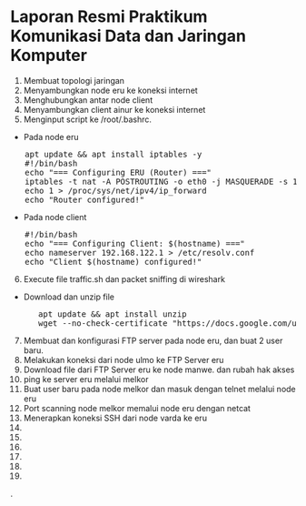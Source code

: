 # Laporan Resmi Praktikum Komunikasi Data dan Jaringan Komputer
1. Membuat topologi jaringan
2. Menyambungkan node eru ke koneksi internet
3. Menghubungkan antar node client
4. Menyambungkan client ainur ke koneksi internet
5. Menginput script ke /root/.bashrc.
* Pada node eru
<pre>
   apt update && apt install iptables -y
   #!/bin/bash
   echo "=== Configuring ERU (Router) ==="
   iptables -t nat -A POSTROUTING -o eth0 -j MASQUERADE -s 192.222.0.0/16
   echo 1 > /proc/sys/net/ipv4/ip_forward
   echo "Router configured!"
</pre>

  * Pada node client
<pre>
   #!/bin/bash
   echo "=== Configuring Client: $(hostname) ==="
   echo nameserver 192.168.122.1 > /etc/resolv.conf
   echo "Client $(hostname) configured!"
</pre>
6.  Execute file traffic.sh dan packet sniffing di wireshark
   * Download dan unzip file
     <pre>
        apt update && apt install unzip
        wget --no-check-certificate "https://docs.google.com/uc?export=download&id=1bE3kF1Nclw0VyKq4bL2VtOOt53IC7lG5" -O traffic.zip && unzip traffic.zip
     </pre>
7. Membuat dan konfigurasi FTP server pada node eru, dan buat 2 user baru.
9. Melakukan koneksi dari node ulmo ke FTP Server eru
10. Download file dari FTP Server eru ke node manwe. dan rubah hak akses
11. ping ke server eru melalui melkor
12. Buat user baru pada node melkor dan masuk dengan telnet melalui node eru
13. Port scanning node melkor memalui node eru dengan netcat
14. Menerapkan koneksi SSH dari node varda ke eru
15.
16.
17.
18.
19.
20.
   .
